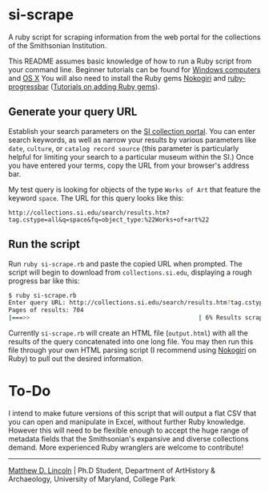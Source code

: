 # si-scrape

A ruby script for scraping information from the web portal for the collections of the Smithsonian Institution.

This README assumes basic knowledge of how to run a Ruby script from your command line. Beginner tutorials can be found for [Windows computers](http://www.editrocket.com/articles/ruby_windows.html) and [OS X](http://www.editrocket.com/articles/ruby_mac_os_x.html) You will also need to install the Ruby gems [Nokogiri](http://nokogiri.org/) and [ruby-progressbar](http://rubygems.org/gems/ruby-progressbar) ([Tutorials on adding Ruby gems](http://www.ruby-lang.org/en/libraries/)).

## Generate your query URL

Establish your search parameters on the [SI collection portal](http://collections.si.edu/search/results.htm?q=). You can enter search keywords, as well as narrow your results by various parameters like `date`, `culture`, or `catalog record source` (this parameter is particularly helpful for limiting your search to a particular museum within the SI.) Once you have entered your terms, copy the URL from your browser's address bar.

My test query is looking for objects of the type `Works of Art` that feature the keyword `space`. The URL for this query looks like this:

	http://collections.si.edu/search/results.htm?tag.cstype=all&q=space&fq=object_type:%22Works+of+art%22

## Run the script

Run `ruby si-scrape.rb` and paste the copied URL when prompted. The script will begin to download from `collections.si.edu`, displaying a rough progress bar like this:

````bash
$ ruby si-scrape.rb 
Enter query URL: http://collections.si.edu/search/results.htm?tag.cstype=all&fq=object_type%3A%22Works+of+art%22
Pages of results: 704
|===>>                                               | 6% Results scraped
````

Currently `si-scrape.rb` will create an HTML file (`output.html`) with all the results of the query concatenated into one long file. You may then run this file through your own HTML parsing script (I recommend using [Nokogiri](http://nokogiri.org/) on Ruby) to pull out the desired information.

# To-Do

I intend to make future versions of this script that will output a flat CSV that you can open and manipulate in Excel, without further Ruby knowledge. However this will need to be flexible enough to accept the huge range of metadata fields that the Smithsonian's expansive and diverse collections demand. More experienced Ruby wranglers are welcome to contribute!


***

[Matthew D. Lincoln](http://matthewlincoln.net) | Ph.D Student, Department of ArtHistory & Archaeology, University of Maryland, College Park
